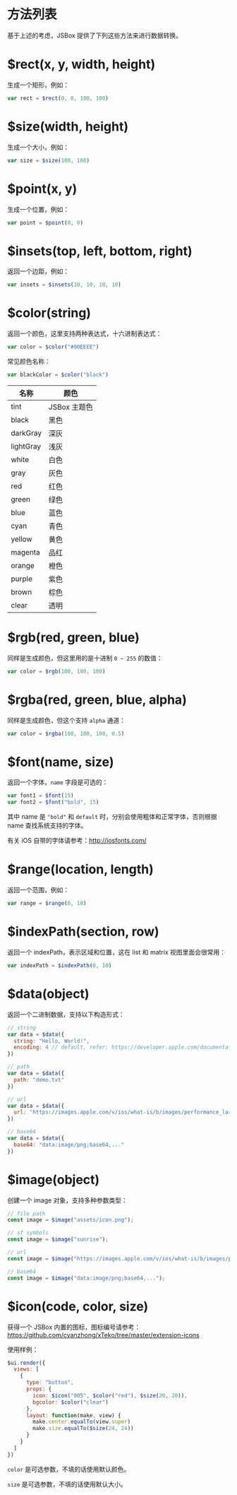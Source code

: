 # 方法列表

基于上述的考虑，JSBox 提供了下列这些方法来进行数据转换。

# $rect(x, y, width, height)

生成一个矩形，例如：

```js
var rect = $rect(0, 0, 100, 100)
```

# $size(width, height)

生成一个大小，例如：

```js
var size = $size(100, 100)
```

# $point(x, y)

生成一个位置，例如：

```js
var point = $point(0, 0)
```

# $insets(top, left, bottom, right)

返回一个边距，例如：

```js
var insets = $insets(10, 10, 10, 10)
```

# $color(string)

返回一个颜色，这里支持两种表达式，十六进制表达式：

```js
var color = $color("#00EEEE")
```

常见颜色名称：

```js
var blackColor = $color("black")
```

名称 | 颜色
---|---
tint | JSBox 主题色
black | 黑色
darkGray | 深灰
lightGray | 浅灰
white | 白色
gray | 灰色
red | 红色
green | 绿色
blue | 蓝色
cyan | 青色
yellow | 黄色
magenta | 品红
orange | 橙色
purple | 紫色
brown | 棕色
clear | 透明

# $rgb(red, green, blue)

同样是生成颜色，但这里用的是十进制 `0 ~ 255` 的数值：

```js
var color = $rgb(100, 100, 100)
```
# $rgba(red, green, blue, alpha)

同样是生成颜色，但这个支持 `alpha` 通道：

```js
var color = $rgba(100, 100, 100, 0.5)
```

# $font(name, size)

返回一个字体，`name` 字段是可选的：

```js
var font1 = $font(15)
var font2 = $font("bold", 15)
```

其中 name 是 `"bold"` 和 `default` 时，分别会使用粗体和正常字体，否则根据 name 查找系统支持的字体。

有关 iOS 自带的字体请参考：http://iosfonts.com/

# $range(location, length)

返回一个范围，例如：

```js
var range = $range(0, 10)
```

# $indexPath(section, row)

返回一个 indexPath，表示区域和位置，这在 list 和 matrix 视图里面会很常用：

```js
var indexPath = $indexPath(0, 10)
```

# $data(object)

返回一个二进制数据，支持以下构造形式：

```js
// string
var data = $data({
  string: "Hello, World!",
  encoding: 4 // default, refer: https://developer.apple.com/documentation/foundation/nsstringencoding
})
```

```js
// path
var data = $data({
  path: "demo.txt"
})
```

```js
// url
var data = $data({
  url: "https://images.apple.com/v/ios/what-is/b/images/performance_large.jpg"
})
```

```js
// base64
var data = $data({
  base64: "data:image/png;base64,..."
})
```

# $image(object)

创建一个 image 对象，支持多种参数类型：

```js
// file path
const image = $image("assets/icon.png");
```

```js
// sf symbols
const image = $image("sunrise");
```

```js
// url
const image = $image("https://images.apple.com/v/ios/what-is/b/images/performance_large.jpg");
```

```js
// base64
const image = $image("data:image/png;base64,...");
```

# $icon(code, color, size)

获得一个 JSBox 内置的图标，图标编号请参考：https://github.com/cyanzhong/xTeko/tree/master/extension-icons

使用样例：

```js
$ui.render({
  views: [
    {
      type: "button",
      props: {
        icon: $icon("005", $color("red"), $size(20, 20)),
        bgcolor: $color("clear")
      },
      layout: function(make, view) {
        make.center.equalTo(view.super)
        make.size.equalTo($size(24, 24))
      }
    }
  ]
})
```

`color` 是可选参数，不填的话使用默认颜色。

`size` 是可选参数，不填的话使用默认大小。